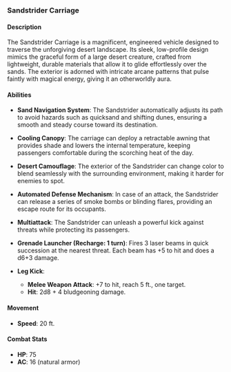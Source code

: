 ### **Sandstrider Carriage**

#### **Description**
The Sandstrider Carriage is a magnificent, engineered vehicle designed to traverse the unforgiving desert landscape. Its sleek, low-profile design mimics the graceful form of a large desert creature, crafted from lightweight, durable materials that allow it to glide effortlessly over the sands. The exterior is adorned with intricate arcane patterns that pulse faintly with magical energy, giving it an otherworldly aura.

#### **Abilities**
- **Sand Navigation System**: The Sandstrider automatically adjusts its path to avoid hazards such as quicksand and shifting dunes, ensuring a smooth and steady course toward its destination.
  
- **Cooling Canopy**: The carriage can deploy a retractable awning that provides shade and lowers the internal temperature, keeping passengers comfortable during the scorching heat of the day.

- **Desert Camouflage**: The exterior of the Sandstrider can change color to blend seamlessly with the surrounding environment, making it harder for enemies to spot.

- **Automated Defense Mechanism**: In case of an attack, the Sandstrider can release a series of smoke bombs or blinding flares, providing an escape route for its occupants.

- **Multiattack**: The Sandstrider can unleash a powerful kick against threats while protecting its passengers.

- **Grenade Launcher (Recharge: 1 turn)**: Fires 3 laser beams in quick succession at the nearest threat. Each beam has +5 to hit and does a d6+3 damage.

- **Leg Kick**: 
  - **Melee Weapon Attack**: +7 to hit, reach 5 ft., one target. 
  - **Hit**: 2d8 + 4 bludgeoning damage.

#### **Movement**
- **Speed**: 20 ft.

#### **Combat Stats**
- **HP**: 75
- **AC**: 16 (natural armor)

